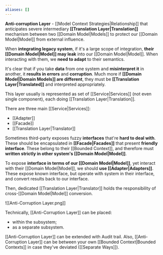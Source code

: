 ```yaml
---
aliases: []
---
```

**Anti-corruption Layer** - [[Model Context Strategies|Relationship]] that anticipates severe intermediary **[[Translation Layer|Translation]]** mechanism between two [[Domain Model|Models]] to protect our [[Domain Model|Model]] from external influence.

When **integrating legacy system**, if it's a large scope of integration, **their [[Domain Model|Model]] may leak** into our [[Domain Model|Model]]. When interacting with them, we **need to adapt** to their semantics.

It's clear that if you take **data** from one system and **misinterpret it** in another, it **results in errors** and **corruption**. Much more if **[[Domain Model|Domain Models]] are different**, they must be **[[Translation Layer|Translated]]** and interpreted appropriately.

This layer usually is represented as set of [[Service|Services]] (not even single component), each doing [[Translation Layer|Translation]]. 

There are three main [[Service|Services]]:
- [[Adapter]]
- [[Facade]]
- [[Translation Layer|Translator]]

Sometimes third-party exposes fuzzy **interfaces** that're **hard to deal with**. These should be encapsulated in **[[Facade|Facades]]** that present **friendly interface**. These belong to their [[Bounded Context]], and therefore must **written strictly in other system's [[Domain Model|Model]]**.

To expose **interface in terms of our [[Domain Model|Model]]**, yet interact with their [[Domain Model|Model]], we should **use [[Adapter|Adapters]]**. These expose known interface, but operate with system in their interface, and convert results back to our interface.

Then, dedicated [[Translation Layer|Translator]] holds the responsibility of cross-[[Domain Model|Model]] conversion.

![[Anti-Corruption Layer.png]]

Technically, [[Anti-Corruption Layer]] can be placed:
- within the subsystem;
- as a separate subsystem.

[[Anti-Corruption Layer]] can be extended with Audit trail.
Also, [[Anti-Corruption Layer]] can be between your own [[Bounded Context|Bounded Contexts]] in case they've deviated ([[Separate Ways]]).
